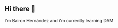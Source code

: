 ## Hi there 👋
I'm Bairon Hernández and i'm currently learning DAM

<!--
** I am Bairon Hernández

Here are some ideas to get you started:

- 🌱 I’m currently learning ... in DAM
- Im interesed in teaching programming

-->
